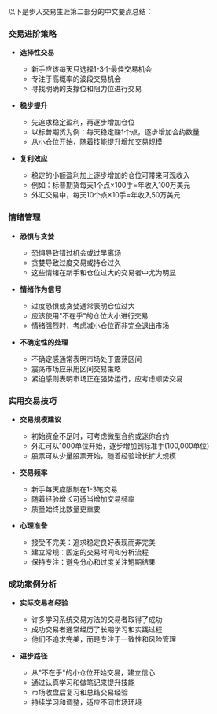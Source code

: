 以下是步入交易生涯第二部分的中文要点总结：

### 交易进阶策略
- **选择性交易**
  - 新手应该每天只选择1-3个最佳交易机会
  - 专注于高概率的波段交易机会
  - 寻找明确的支撑位和阻力位进行交易

- **稳步提升**
  - 先追求稳定盈利，再逐步增加仓位
  - 以标普期货为例：每天稳定赚1个点，逐步增加合约数量
  - 从小仓位开始，随着技能提升增加交易规模

- **复利效应**
  - 稳定的小额盈利加上逐步增加的仓位可带来可观收入
  - 例如：标普期货每天1个点×100手=年收入100万美元
  - 外汇交易中，每天10个点×10手=年收入50万美元

### 情绪管理
- **恐惧与贪婪**
  - 恐惧导致错过机会或过早离场
  - 贪婪导致过度交易或持仓过久
  - 这些情绪在新手和仓位过大的交易者中尤为明显

- **情绪作为信号**
  - 过度恐惧或贪婪通常表明仓位过大
  - 应该使用"不在乎"的仓位大小进行交易
  - 情绪强烈时，考虑减小仓位而非完全退出市场

- **不确定性的处理**
  - 不确定感通常表明市场处于震荡区间
  - 震荡市场应采用区间交易策略
  - 紧迫感则表明市场正在强势运行，应考虑顺势交易

### 实用交易技巧
- **交易规模建议**
  - 初始资金不足时，可考虑微型合约或迷你合约
  - 外汇可从1000单位开始，逐步增加到标准手(100,000单位)
  - 股票可从少量股票开始，随着经验增长扩大规模

- **交易频率**
  - 新手每天应限制在1-3笔交易
  - 随着经验增长可适当增加交易频率
  - 质量始终比数量更重要

- **心理准备**
  - 接受不完美：追求稳定良好表现而非完美
  - 建立常规：固定的交易时间和分析流程
  - 保持专注：避免分心和过度关注短期结果

### 成功案例分析
- **实际交易者经验**
  - 许多学习系统交易方法的交易者取得了成功
  - 成功交易者通常经历了长期学习和实践过程
  - 他们不追求完美，而是专注于一致性和风险管理

- **进步路径**
  - 从"不在乎"的小仓位开始交易，建立信心
  - 通过认真学习和做笔记来提升技能
  - 市场收盘后复习和总结交易经验
  - 持续学习和调整，适应不同市场环境 